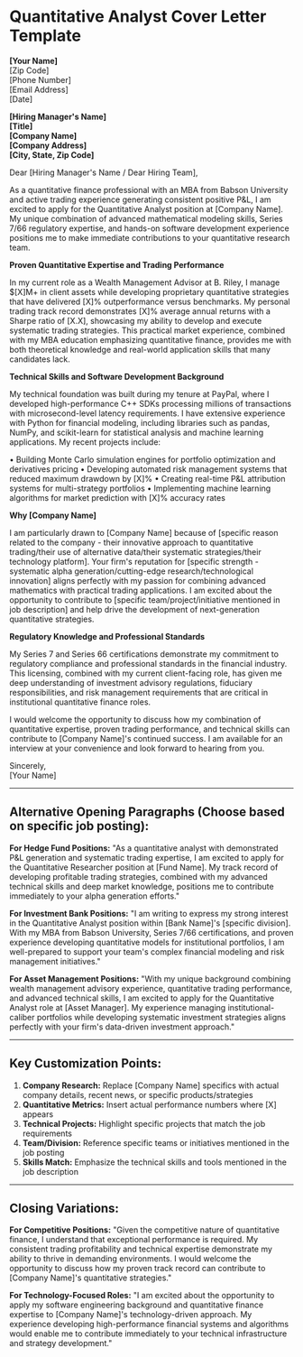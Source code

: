 # Quantitative Analyst Cover Letter Template

**[Your Name]**  
[Zip Code]  
[Phone Number]  
[Email Address]  
[Date]

**[Hiring Manager's Name]**  
**[Title]**  
**[Company Name]**  
**[Company Address]**  
**[City, State, Zip Code]**

Dear [Hiring Manager's Name / Dear Hiring Team],

As a quantitative finance professional with an MBA from Babson University and active trading experience generating consistent positive P&L, I am excited to apply for the Quantitative Analyst position at [Company Name]. My unique combination of advanced mathematical modeling skills, Series 7/66 regulatory expertise, and hands-on software development experience positions me to make immediate contributions to your quantitative research team.

**Proven Quantitative Expertise and Trading Performance**

In my current role as a Wealth Management Advisor at B. Riley, I manage $[X]M+ in client assets while developing proprietary quantitative strategies that have delivered [X]% outperformance versus benchmarks. My personal trading track record demonstrates [X]% average annual returns with a Sharpe ratio of [X.X], showcasing my ability to develop and execute systematic trading strategies. This practical market experience, combined with my MBA education emphasizing quantitative finance, provides me with both theoretical knowledge and real-world application skills that many candidates lack.

**Technical Skills and Software Development Background**

My technical foundation was built during my tenure at PayPal, where I developed high-performance C++ SDKs processing millions of transactions with microsecond-level latency requirements. I have extensive experience with Python for financial modeling, including libraries such as pandas, NumPy, and scikit-learn for statistical analysis and machine learning applications. My recent projects include:

• Building Monte Carlo simulation engines for portfolio optimization and derivatives pricing
• Developing automated risk management systems that reduced maximum drawdown by [X]%
• Creating real-time P&L attribution systems for multi-strategy portfolios
• Implementing machine learning algorithms for market prediction with [X]% accuracy rates

**Why [Company Name]**

I am particularly drawn to [Company Name] because of [specific reason related to the company - their innovative approach to quantitative trading/their use of alternative data/their systematic strategies/their technology platform]. Your firm's reputation for [specific strength - systematic alpha generation/cutting-edge research/technological innovation] aligns perfectly with my passion for combining advanced mathematics with practical trading applications. I am excited about the opportunity to contribute to [specific team/project/initiative mentioned in job description] and help drive the development of next-generation quantitative strategies.

**Regulatory Knowledge and Professional Standards**

My Series 7 and Series 66 certifications demonstrate my commitment to regulatory compliance and professional standards in the financial industry. This licensing, combined with my current client-facing role, has given me deep understanding of investment advisory regulations, fiduciary responsibilities, and risk management requirements that are critical in institutional quantitative finance roles.

I would welcome the opportunity to discuss how my combination of quantitative expertise, proven trading performance, and technical skills can contribute to [Company Name]'s continued success. I am available for an interview at your convenience and look forward to hearing from you.

Sincerely,  
[Your Name]

---

## Alternative Opening Paragraphs (Choose based on specific job posting):

**For Hedge Fund Positions:**
"As a quantitative analyst with demonstrated P&L generation and systematic trading expertise, I am excited to apply for the Quantitative Researcher position at [Fund Name]. My track record of developing profitable trading strategies, combined with my advanced technical skills and deep market knowledge, positions me to contribute immediately to your alpha generation efforts."

**For Investment Bank Positions:**
"I am writing to express my strong interest in the Quantitative Analyst position within [Bank Name]'s [specific division]. With my MBA from Babson University, Series 7/66 certifications, and proven experience developing quantitative models for institutional portfolios, I am well-prepared to support your team's complex financial modeling and risk management initiatives."

**For Asset Management Positions:**
"With my unique background combining wealth management advisory experience, quantitative trading performance, and advanced technical skills, I am excited to apply for the Quantitative Analyst role at [Asset Manager]. My experience managing institutional-caliber portfolios while developing systematic investment strategies aligns perfectly with your firm's data-driven investment approach."

---

## Key Customization Points:

1. **Company Research:** Replace [Company Name] specifics with actual company details, recent news, or specific products/strategies
2. **Quantitative Metrics:** Insert actual performance numbers where [X] appears
3. **Technical Projects:** Highlight specific projects that match the job requirements
4. **Team/Division:** Reference specific teams or initiatives mentioned in the job posting
5. **Skills Match:** Emphasize the technical skills and tools mentioned in the job description

---

## Closing Variations:

**For Competitive Positions:**
"Given the competitive nature of quantitative finance, I understand that exceptional performance is required. My consistent trading profitability and technical expertise demonstrate my ability to thrive in demanding environments. I would welcome the opportunity to discuss how my proven track record can contribute to [Company Name]'s quantitative strategies."

**For Technology-Focused Roles:**
"I am excited about the opportunity to apply my software engineering background and quantitative finance expertise to [Company Name]'s technology-driven approach. My experience developing high-performance financial systems and algorithms would enable me to contribute immediately to your technical infrastructure and strategy development."

